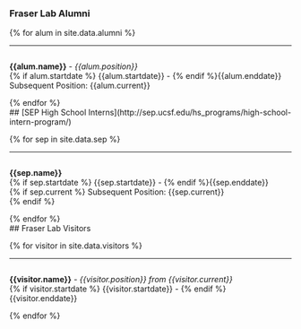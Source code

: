 
### Fraser Lab Alumni


{% for alum in site.data.alumni %}
<hr>
<div id = "{{alum.name}}" style="padding-top: 60px; margin-top: -60px;">
<p><strong>{{alum.name}}</strong> - <em>{{alum.position}}</em><br>
{% if alum.startdate %} {{alum.startdate}} - {% endif %}{{alum.enddate}} <br>
Subsequent Position: {{alum.current}} </p>
</div> {% endfor %}

<br>
## [SEP High School Interns](http://sep.ucsf.edu/hs_programs/high-school-intern-program/)


{% for sep in site.data.sep %}
<hr>
<div id = "{{sep.name}}" style="padding-top: 60px; margin-top: -60px;">
<p><strong>{{sep.name}}</strong><br>
{% if sep.startdate %} {{sep.startdate}} - {% endif %}{{sep.enddate}} <br>
{% if sep.current %}
Subsequent Position: {{sep.current}}<br>
{% endif %}
</p>
</div> {% endfor %}

<br>
## Fraser Lab Visitors


{% for visitor in site.data.visitors %}
<hr>
<div id = "{{visitor.name}}" style="padding-top: 60px; margin-top: -60px;">
<p><strong>{{visitor.name}}</strong> - <em>{{visitor.position}} from {{visitor.current}}</em><br>
{% if visitor.startdate %} {{visitor.startdate}} - {% endif %}{{visitor.enddate}}
</p>
</div> {% endfor %}
